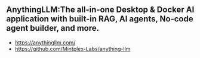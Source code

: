 ## AnythingLLM:The all-in-one Desktop & Docker AI application with built-in RAG, AI agents, No-code agent builder, and more.
- https://anythingllm.com/
- https://github.com/Mintplex-Labs/anything-llm